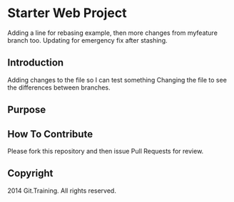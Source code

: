 # Starter Web Project

Adding a line for rebasing example, then more changes from myfeature branch too.
Updating for emergency fix after stashing.

## Introduction
Adding changes to the file so I can test something
Changing the file to see the differences between branches.

## Purpose

## How To Contribute

Please fork this repository and then issue Pull Requests for review.

## Copyright
2014 Git.Training. All rights reserved.
